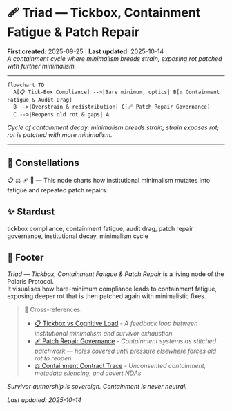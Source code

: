 # 🩹 Triad — Tickbox, Containment Fatigue & Patch Repair  
**First created:** 2025-09-25 | **Last updated:** 2025-10-14  
*A containment cycle where minimalism breeds strain, exposing rot patched with further minimalism.*

---

```mermaid
flowchart TD
  A[📋 Tick-Box Compliance] -->|Bare minimum, optics| B[⚖️ Containment Fatigue & Audit Drag]
  B -->|Overstrain & redistribution| C[🩹 Patch Repair Governance]
  C -->|Reopens old rot & gaps| A
```

*Cycle of containment decay: minimalism breeds strain; strain exposes rot; rot is patched with more minimalism.*

---

## 🌌 Constellations  
📋 ⚖️ 🩹 🧠 — This node charts how institutional minimalism mutates into fatigue and repeated patch repairs.

## ✨ Stardust  
tickbox compliance, containment fatigue, audit drag, patch repair governance, institutional decay, minimalism cycle

## 🏮 Footer  

*Triad — Tickbox, Containment Fatigue & Patch Repair* is a living node of the Polaris Protocol.  
It visualises how bare-minimum compliance leads to containment fatigue, exposing deeper rot that is then patched again with minimalistic fixes.

> 📡 Cross-references:
> 
> - [📋 Tickbox vs Cognitive Load](./📋_loop_tickbox_vs_cognitive_load.md) - *A feedback loop between institutional minimalism and survivor exhaustion*
> - [🩹 Patch Repair Governance](./🩹_patch_repair_governance.md) - *Containment systems as stitched patchwork — holes covered until pressure elsewhere forces old rot to reopen*  
> - [⚖️ Containment Contract Trace](../⚖️_Legal_State_Governance/⚖️_containment_contract_trace.md) - *Unconsented containment, metadata silencing, and covert NDAs*

*Survivor authorship is sovereign. Containment is never neutral.*  

_Last updated: 2025-10-14_

